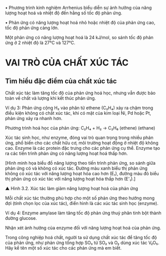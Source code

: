 • Phương trình kinh nghiệm Arrhenius biểu diễn sự ảnh hưởng của năng lượng hoạt hoá và nhiệt độ đến hằng số tốc độ phản ứng.

• Phản ứng có năng lượng hoạt hoá nhỏ hoặc nhiệt độ của phản ứng cao, tốc độ phản ứng càng lớn.

Một phản ứng có năng lượng hoạt hoá là 24 kJ/mol, so sánh tốc độ phản ứng ở 2 nhiệt độ là 27°C và 127°C.

# VAI TRÒ CỦA CHẤT XÚC TÁC

## Tìm hiểu đặc điểm của chất xúc tác

Chất xúc tác làm tăng tốc độ của phản ứng hoá học, nhưng vẫn được bảo toàn về chất và lượng khi kết thúc phản ứng.

Ví dụ 3: Phản ứng cộng H₂ vào phân tử ethene (C₂H₄) xảy ra chậm trong điều kiện không có chất xúc tác, khi có mặt của kim loại Ni, Pd hoặc Pt, phản ứng xảy ra nhanh hơn.

Phương trình hoá học của phản ứng: C₂H₄ + H₂ → C₂H₆
                                 (ethene)  (ethane)

Xúc tác sinh học, như enzyme, đóng vai trò quan trọng trong nhiều phản ứng, phổ biến cho các chất hữu cơ, môi trường hoạt động ở nhiệt độ không cao. Enzyme là các protein đặc trưng cho các phản ứng cụ thể. Enzyme tạo ra các tiến trình phản ứng có năng lượng hoạt hoá thấp hơn.

[Hình minh họa biểu đồ năng lượng theo tiến trình phản ứng, so sánh giữa phản ứng có và không có xúc tác. Đường màu xanh biểu thị phản ứng không có xúc tác với năng lượng hoạt hóa cao hơn (E₁), đường màu đỏ biểu thị phản ứng có xúc tác với năng lượng hoạt hóa thấp hơn (E'₁).]

▲ Hình 3.2. Xúc tác làm giảm năng lượng hoạt hoá của phản ứng

Mỗi chất xúc tác thường phù hợp cho một số phản ứng theo hướng mong đợi (tính chọn lọc của xúc tác), điển hình là các xúc tác sinh học (enzyme).

Ví dụ 4: Enzyme amylase làm tăng tốc độ phản ứng thuỷ phân tinh bột thành đường glucose.

Nhận xét ảnh hưởng của enzyme đối với năng lượng hoạt hoá của phản ứng.

Trong công nghiệp hoá chất, người ta sử dụng chất xúc tác để tăng tốc độ của phản ứng, như phản ứng tổng hợp SO₃ từ SO₂ và O₂ dùng xúc tác V₂O₅. Hãy kể tên một số xúc tác cho các phản ứng mà em biết.